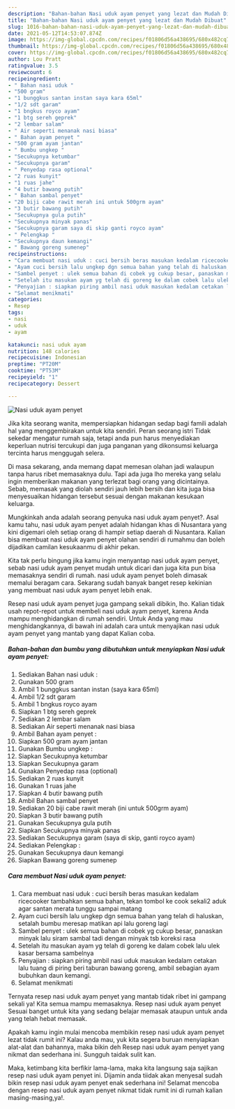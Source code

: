 ```yaml
---
description: "Bahan-bahan Nasi uduk ayam penyet yang lezat dan Mudah Dibuat"
title: "Bahan-bahan Nasi uduk ayam penyet yang lezat dan Mudah Dibuat"
slug: 1016-bahan-bahan-nasi-uduk-ayam-penyet-yang-lezat-dan-mudah-dibuat
date: 2021-05-12T14:53:07.874Z
image: https://img-global.cpcdn.com/recipes/f01806d56a438695/680x482cq70/nasi-uduk-ayam-penyet-foto-resep-utama.jpg
thumbnail: https://img-global.cpcdn.com/recipes/f01806d56a438695/680x482cq70/nasi-uduk-ayam-penyet-foto-resep-utama.jpg
cover: https://img-global.cpcdn.com/recipes/f01806d56a438695/680x482cq70/nasi-uduk-ayam-penyet-foto-resep-utama.jpg
author: Lou Pratt
ratingvalue: 3.5
reviewcount: 6
recipeingredient:
- " Bahan nasi uduk "
- "500 gram"
- "1 bunggkus santan instan saya kara 65ml"
- "1/2 sdt garam"
- "1 bngkus royco ayam"
- "1 btg sereh geprek"
- "2 lembar salam"
- " Air seperti menanak nasi biasa"
- " Bahan ayam penyet "
- "500 gram ayam jantan"
- " Bumbu ungkep "
- "Secukupnya ketumbar"
- "Secukupnya garam"
- " Penyedap rasa optional"
- "2 ruas kunyit"
- "1 ruas jahe"
- "4 butir bawang putih"
- " Bahan sambal penyet"
- "20 biji cabe rawit merah ini untuk 500grm ayam"
- "3 butir bawang putih"
- "Secukupnya gula putih"
- "Secukupnya minyak panas"
- "Secukupnya garam saya di skip ganti royco ayam"
- " Pelengkap "
- "Secukupnya daun kemangi"
- " Bawang goreng sumenep"
recipeinstructions:
- "Cara membuat nasi uduk : cuci bersih beras masukan kedalam ricecooker tambahkan semua bahan, tekan tombol ke cook sekali2 aduk agar santan merata tunggu sampai matang"
- "Ayam cuci bersih lalu ungkep dgn semua bahan yang telah di haluskan, setalah bumbu meresap matikan api lalu goreng lagi"
- "Sambel penyet : ulek semua bahan di cobek yg cukup besar, panaskan minyak lalu siram sambal tadi dengan minyak tsb koreksi rasa"
- "Setelah itu masukan ayam yg telah di goreng ke dalam cobek lalu ulek kasar bersama sambelnya"
- "Penyajian : siapkan piring ambil nasi uduk masukan kedalam cetakan lalu tuang di piring beri taburan bawang goreng, ambil sebagian ayam bubuhkan daun kemangi."
- "Selamat menikmati"
categories:
- Resep
tags:
- nasi
- uduk
- ayam

katakunci: nasi uduk ayam 
nutrition: 148 calories
recipecuisine: Indonesian
preptime: "PT20M"
cooktime: "PT53M"
recipeyield: "1"
recipecategory: Dessert

---
```



![Nasi uduk ayam penyet](https://img-global.cpcdn.com/recipes/f01806d56a438695/680x482cq70/nasi-uduk-ayam-penyet-foto-resep-utama.jpg)

Jika kita seorang wanita, mempersiapkan hidangan sedap bagi famili adalah hal yang menggembirakan untuk kita sendiri. Peran seorang istri Tidak sekedar mengatur rumah saja, tetapi anda pun harus menyediakan keperluan nutrisi tercukupi dan juga panganan yang dikonsumsi keluarga tercinta harus menggugah selera.

Di masa  sekarang, anda memang dapat memesan olahan jadi walaupun tanpa harus ribet memasaknya dulu. Tapi ada juga lho mereka yang selalu ingin memberikan makanan yang terlezat bagi orang yang dicintainya. Sebab, memasak yang diolah sendiri jauh lebih bersih dan kita juga bisa menyesuaikan hidangan tersebut sesuai dengan makanan kesukaan keluarga. 



Mungkinkah anda adalah seorang penyuka nasi uduk ayam penyet?. Asal kamu tahu, nasi uduk ayam penyet adalah hidangan khas di Nusantara yang kini digemari oleh setiap orang di hampir setiap daerah di Nusantara. Kalian bisa membuat nasi uduk ayam penyet olahan sendiri di rumahmu dan boleh dijadikan camilan kesukaanmu di akhir pekan.

Kita tak perlu bingung jika kamu ingin menyantap nasi uduk ayam penyet, sebab nasi uduk ayam penyet mudah untuk dicari dan juga kita pun bisa memasaknya sendiri di rumah. nasi uduk ayam penyet boleh dimasak memalui beragam cara. Sekarang sudah banyak banget resep kekinian yang membuat nasi uduk ayam penyet lebih enak.

Resep nasi uduk ayam penyet juga gampang sekali dibikin, lho. Kalian tidak usah repot-repot untuk membeli nasi uduk ayam penyet, karena Anda mampu menghidangkan di rumah sendiri. Untuk Anda yang mau menghidangkannya, di bawah ini adalah cara untuk menyajikan nasi uduk ayam penyet yang mantab yang dapat Kalian coba.

<!--inarticleads1-->

##### Bahan-bahan dan bumbu yang dibutuhkan untuk menyiapkan Nasi uduk ayam penyet:

1. Sediakan  Bahan nasi uduk :
1. Gunakan 500 gram
1. Ambil 1 bunggkus santan instan (saya kara 65ml)
1. Ambil 1/2 sdt garam
1. Ambil 1 bngkus royco ayam
1. Siapkan 1 btg sereh geprek
1. Sediakan 2 lembar salam
1. Sediakan  Air seperti menanak nasi biasa
1. Ambil  Bahan ayam penyet :
1. Siapkan 500 gram ayam jantan
1. Gunakan  Bumbu ungkep :
1. Siapkan Secukupnya ketumbar
1. Siapkan Secukupnya garam
1. Gunakan  Penyedap rasa (optional)
1. Sediakan 2 ruas kunyit
1. Gunakan 1 ruas jahe
1. Siapkan 4 butir bawang putih
1. Ambil  Bahan sambal penyet
1. Sediakan 20 biji cabe rawit merah (ini untuk 500grm ayam)
1. Siapkan 3 butir bawang putih
1. Gunakan Secukupnya gula putih
1. Siapkan Secukupnya minyak panas
1. Sediakan Secukupnya garam (saya di skip, ganti royco ayam)
1. Sediakan  Pelengkap :
1. Gunakan Secukupnya daun kemangi
1. Siapkan  Bawang goreng sumenep




<!--inarticleads2-->

##### Cara membuat Nasi uduk ayam penyet:

1. Cara membuat nasi uduk : cuci bersih beras masukan kedalam ricecooker tambahkan semua bahan, tekan tombol ke cook sekali2 aduk agar santan merata tunggu sampai matang
1. Ayam cuci bersih lalu ungkep dgn semua bahan yang telah di haluskan, setalah bumbu meresap matikan api lalu goreng lagi
1. Sambel penyet : ulek semua bahan di cobek yg cukup besar, panaskan minyak lalu siram sambal tadi dengan minyak tsb koreksi rasa
1. Setelah itu masukan ayam yg telah di goreng ke dalam cobek lalu ulek kasar bersama sambelnya
1. Penyajian : siapkan piring ambil nasi uduk masukan kedalam cetakan lalu tuang di piring beri taburan bawang goreng, ambil sebagian ayam bubuhkan daun kemangi.
1. Selamat menikmati




Ternyata resep nasi uduk ayam penyet yang mantab tidak ribet ini gampang sekali ya! Kita semua mampu memasaknya. Resep nasi uduk ayam penyet Sesuai banget untuk kita yang sedang belajar memasak ataupun untuk anda yang telah hebat memasak.

Apakah kamu ingin mulai mencoba membikin resep nasi uduk ayam penyet lezat tidak rumit ini? Kalau anda mau, yuk kita segera buruan menyiapkan alat-alat dan bahannya, maka bikin deh Resep nasi uduk ayam penyet yang nikmat dan sederhana ini. Sungguh taidak sulit kan. 

Maka, ketimbang kita berfikir lama-lama, maka kita langsung saja sajikan resep nasi uduk ayam penyet ini. Dijamin anda tiidak akan menyesal sudah bikin resep nasi uduk ayam penyet enak sederhana ini! Selamat mencoba dengan resep nasi uduk ayam penyet nikmat tidak rumit ini di rumah kalian masing-masing,ya!.

